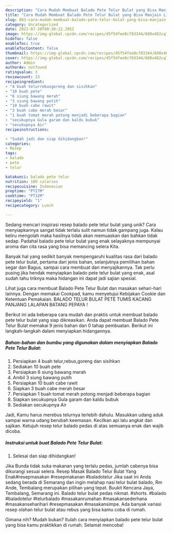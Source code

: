 ```yaml
---
description: "Cara Mudah Membuat Balado Pete Telur Bulat yang Bisa Manjain Lidah"
title: "Cara Mudah Membuat Balado Pete Telur Bulat yang Bisa Manjain Lidah"
slug: 883-cara-mudah-membuat-balado-pete-telur-bulat-yang-bisa-manjain-lidah
category: Uncategorized
date: 2022-07-20T00:30:22.295Z
image: https://img-global.cpcdn.com/recipes/d5f54fee8cf03344/680x482cq70/balado-pete-telur-bulat-foto-resep-utama.jpg
hideToc: false
enableToc: true
enableTocContent: false
thumbnail: https://img-global.cpcdn.com/recipes/d5f54fee8cf03344/680x482cq70/balado-pete-telur-bulat-foto-resep-utama.jpg
cover: https://img-global.cpcdn.com/recipes/d5f54fee8cf03344/680x482cq70/balado-pete-telur-bulat-foto-resep-utama.jpg
author: Admin
authorAv: notfound
ratingvalue: 3
reviewcount: 23
recipeingredient:
- "4 buah telurrebusgoreng dan sisihkan"
- "10 buah pete"
- "6 siung bawang merah"
- "3 siung bawang putih"
- "10 buah cabe rawit"
- "3 buah cabe merah besar"
- "1 buah tomat merah potong menjadi beberapa bagian"
- "secukupnya Gula garam dan kaldu bubuk"
- "secukupnya Air"
recipeinstructions:

- "Sudah jadi dan siap dihidangkan!"
categories:
- Resep
tags:
- balado
- pete
- telur

katakunci: balado pete telur 
nutrition: 189 calories
recipecuisine: Indonesian
preptime: "PT27M"
cooktime: "PT32M"
recipeyield: "1"
recipecategory: Lunch

---
```





Sedang mencari inspirasi resep balado pete telur bulat yang unik? Cara menyiapkannya sangat tidak terlalu sulit namun tidak gampang juga. Kalau keliru mengolah maka hasilnya tidak akan memuaskan dan bahkan tidak sedap. Padahal balado pete telur bulat yang enak selayaknya mempunyai aroma dan cita rasa yang bisa memancing selera Kita.





Banyak hal yang sedikit banyak mempengaruhi kualitas rasa dari balado pete telur bulat, pertama dari jenis bahan, selanjutnya pemilihan bahan segar dan Bagus, sampai cara membuat dan menyajikannya. Tak perlu pusing jika hendak menyiapkan balado pete telur bulat yang enak,      asal sudah tahu triknya maka hidangan ini dapat jadi sajian spesial.














Lihat juga cara membuat Balado Pete Telur Bulat dan masakan sehari-hari lainnya. Dengan memakai Cookpad, kamu menyetujui Kebijakan Cookie dan Ketentuan Pemakaian. BALADO TELUR BULAT PETE TUMIS KACANG PANJANG LALAPAN BATANG PEPAYA !






Berikut ini ada beberapa cara mudah dan praktis untuk membuat balado pete telur bulat yang siap dikreasikan. Anda dapat membuat Balado Pete Telur Bulat memakai 9 jenis bahan dan 0 tahap pembuatan. Berikut ini langkah-langkah dalam menyiapkan hidangannya.

<!--inarticleads1-->

##### Bahan-bahan dan bumbu yang digunakan dalam menyiapkan Balado Pete Telur Bulat:

1. Persiapkan 4 buah telur,rebus,goreng dan sisihkan
1. Sediakan 10 buah pete
1. Persiapkan 6 siung bawang merah
1. Ambil 3 siung bawang putih
1. Persiapkan 10 buah cabe rawit
1. Siapkan 3 buah cabe merah besar
1. Persiapkan 1 buah tomat merah potong menjadi beberapa bagian
1. Siapkan secukupnya Gula garam dan kaldu bubuk
1. Sediakan secukupnya Air


Jadi, Kamu harus merebus telurnya terlebih dahulu. Masukkan udang aduk sampai warna udang berubah keemasan. Kecilkan api lalu angkat dan sajikan. Ketujuh resep telur balado pedas di atas semuanya enak dan wajib dicoba. 

<!--inarticleads2-->

##### Instruksi untuk buat Balado Pete Telur Bulat:


1. Selesai dan siap dihidangkan!

Jika Bunda tidak suka makanan yang terlalu pedas, jumlah cabenya bisa dikurangi sesuai selera. Resep Masak Balado Telur Bulat Yang Enak#resepmasakan #resepmakanan #baladotelur Jika saat ini Anda sedang berada di Semarang dan ingin melahap nasi telur bulat balado, Rm Ande, Tembalang merupakan pilihan yang tepat. Buukit Kencana Jaya, Tembalang, Semarang ini. Balado telur bulat pedas nikmat. #shorts. #balado #baladotelur #telurbalado #masakanrumahan #masakansederhana #masakanseharihari #resepmasakan #masakansimpe. Ada banyak variasi resep olahan telur bulat atau rebus yang bisa kamu coba di rumah. 

Gimana nih? Mudah bukan? Itulah cara menyiapkan balado pete telur bulat yang bisa kamu praktikkan di rumah. Selamat mencoba!
